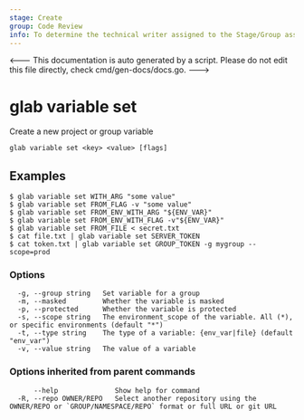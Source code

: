 ```yaml
---
stage: Create
group: Code Review
info: To determine the technical writer assigned to the Stage/Group associated with this page, see https://about.gitlab.com/handbook/product/ux/technical-writing/#assignments
---
```


<---
This documentation is auto generated by a script.
Please do not edit this file directly, check cmd/gen-docs/docs.go.
--->

# glab variable set

Create a new project or group variable

```plaintext
glab variable set <key> <value> [flags]
```

## Examples

```plaintext
$ glab variable set WITH_ARG "some value"
$ glab variable set FROM_FLAG -v "some value"
$ glab variable set FROM_ENV_WITH_ARG "${ENV_VAR}"
$ glab variable set FROM_ENV_WITH_FLAG -v"${ENV_VAR}"
$ glab variable set FROM_FILE < secret.txt
$ cat file.txt | glab variable set SERVER_TOKEN
$ cat token.txt | glab variable set GROUP_TOKEN -g mygroup --scope=prod

```

### Options

```plaintext
  -g, --group string   Set variable for a group
  -m, --masked         Whether the variable is masked
  -p, --protected      Whether the variable is protected
  -s, --scope string   The environment_scope of the variable. All (*), or specific environments (default "*")
  -t, --type string    The type of a variable: {env_var|file} (default "env_var")
  -v, --value string   The value of a variable
```

### Options inherited from parent commands

```plaintext
      --help              Show help for command
  -R, --repo OWNER/REPO   Select another repository using the OWNER/REPO or `GROUP/NAMESPACE/REPO` format or full URL or git URL
```

